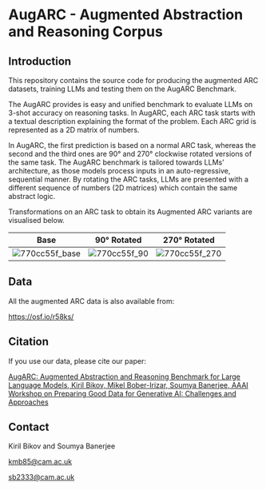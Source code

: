 # AugARC - Augmented Abstraction and Reasoning Corpus

## Introduction

This repository contains the source code for producing the augmented ARC datasets, training LLMs and testing them on the AugARC Benchmark.

The AugARC provides is easy and unified benchmark to evaluate LLMs on 3-shot accuracy on reasoning tasks. In AugARC, each ARC task starts with a textual description explaining the format of the problem. Each ARC grid is represented as a 2D matrix of numbers.

In AugARC, the first prediction is based on a normal ARC task, whereas the second and the third ones are 90° and 270° clockwise rotated versions of the same task. The AugARC benchmark is tailored towards LLMs’ architecture, as those models process inputs in an auto-regressive, sequential manner. By rotating the ARC tasks, LLMs are presented with a different sequence of numbers (2D matrices) which contain the same abstract logic.

Transformations on an ARC task to obtain its Augmented ARC variants are visualised below.

| Base | 90° Rotated | 270° Rotated |
|:-------:|:-------:|:-------:|
| ![770cc55f_base](https://github.com/user-attachments/assets/f7410738-9237-4481-9bb3-74ac43614311) | ![770cc55f_90](https://github.com/user-attachments/assets/c14af79d-dcc8-42d9-9c1d-b3b0c796628b) | ![770cc55f_270](https://github.com/user-attachments/assets/f076714b-5c8a-4a59-909b-aa57e9ce9bb5) |


## Data

All the augmented ARC data is also available from:

https://osf.io/r58ks/

## Citation

If you use our data, please cite our paper:

[AugARC: Augmented Abstraction and Reasoning Benchmark for Large Language Models, Kiril Bikov, Mikel Bober-Irizar, Soumya Banerjee, AAAI Workshop on Preparing Good Data for Generative AI: Challenges and Approaches](https://www.researchgate.net/profile/Soumya_Banerjee/publication/388406633_AugARC_Augmented_Abstraction_and_Reasoning_Benchmark_for_Large_Language_Models/links/67972f6a96e7fb48b9a2290c/AugARC-Augmented-Abstraction-and-Reasoning-Benchmark-for-Large-Language-Models.pdf)

## Contact

Kiril Bikov and Soumya Banerjee

kmb85@cam.ac.uk

sb2333@cam.ac.uk

